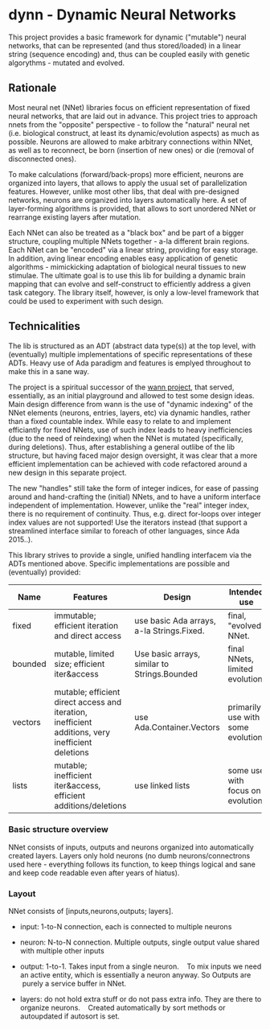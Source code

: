 # dynn - Dynamic Neural Networks
This project provides a basic framework for dynamic ("mutable") neural networks, that can be represented (and thus stored/loaded) in a linear string (sequence encoding) and, thus can be coupled easily with genetic algorythms - mutated and evolved.

## Rationale
Most neural net (NNet) libraries focus on efficient representation of fixed neural networks, that are laid out in advance. This project tries to approach nnets from the "opposite" perspective - to follow the "natural" neural net (i.e. biological construct, at least its dynamic/evolution aspects) as much as possible. Neurons are allowed to make arbitrary connections within NNet, as well as to reconnect, be born (insertion of new ones) or die (removal of disconnected ones).

To make calculations (forward/back-props) more efficient, neurons are organized into layers, that allows to apply the usual set of parallelization features. However, unlike most other libs, that deal with pre-designed networks, neurons are organized into layers automatically here. A set of layer-forming algorithms is provided, that allows to sort unordered NNet or rearrange existing layers after mutation.

Each NNet can also be treated as a "black box" and be part of a bigger structure, coupling multiple NNets together - a-la different brain regions. Each NNet can be "encoded" via a linear string, providing for easy storage. In addition, aving linear encoding enables easy application of genetic algorithms - mimickicking adaptation of biological neural tissues to new stimulae. The ultimate goal is to use this lib for building a dynamic brain mapping that can evolve and self-construct to efficiently address a given task category. The library itself, however, is only a low-level framework that could be used to experiment with such design.

## Technicalities
The lib is structured as an ADT (abstract data type(s)) at the top level, with (eventually) multiple implementations of specific representations of these ADTs. Heavy use of Ada paradigm and features is emplyed throughout to make this in a sane way.

The project is a spiritual successor of the [wann project](https://github.com/gerr135/wann), that served, essentially, as an initial playground and allowed to test some design ideas. Main design difference from wann is the use of "dynamic indexing" of the NNet elements (neurons, entries, layers, etc) via dynamic handles, rather than a fixed countable index. While easy to relate to and implement efficiantly for fixed NNets, use of such index leads to heavy inefficiencies (due to the need of reindexing) when the NNet is mutated (specifically, during deletions). Thus, after establishing a general outlibe of the lib structure, but having faced major design oversight, it was clear that a more efficient implementation can be achieved with code refactored around a new design in this separate project.

 The new "handles" still take the form of integer indices, for ease of passing around and hand-crafting the (initial) NNets, and to have a uniform interface independent of implementation. However, unlike the "real" integer index, there is no requirement of continuity. Thus, e.g. direct for-loops over integer index values are not supported! Use the iterators instead (that support a streamlined interface similar to foreach of other languages, since Ada 2015..).

 This library strives to provide a single, unified handling interfacem via the ADTs mentioned above. Specific implementations are possible and (eventually) provided:
 
 | Name | Features | Design  | Intended use |
 | ---- | -------- | ------- | ------------ |
 | fixed   | immutable; efficient iteration and direct access | use basic Ada arrays, a-la Strings.Fixed. | final, "evolved" NNet. |
 | bounded | mutable, limited size; efficient iter&access | Use basic arrays, similar to Strings.Bounded | final NNets, limited evolution |
 | vectors | mutable; efficient direct access and iteration, inefficient additions, very inefficient deletions | use Ada.Container.Vectors | primarily use with some evolution |
 | lists   | mutable; inefficient iter&access, efficient additions/deletions | use linked lists | some use with focus on evolution |

### Basic structure overview
NNet consists of inputs, outputs and neurons organized into automatically created layers. Layers only hold neurons (no dumb neurons/connectrons used here - everything follows its function, to keep things logical and sane and keep code readable even after years of hiatus).

### Layout
NNet consists of [inputs,neurons,outputs; layers].
- input:  1-to-N connection, each is connected to multiple neurons
- neuron: N-to-N connection. Multiple outputs, single output value shared with multiple other inputs
- output: 1-to-1. Takes input from a single neuron.
    To mix inputs we need an active entity, which is essentially a neuron anyway. So Outputs are
    purely a service buffer in NNet.

- layers: do not hold extra stuff or do not pass extra info. They are there to organize neurons.
    Created automatically by sort methods or autoupdated if autosort is set.


